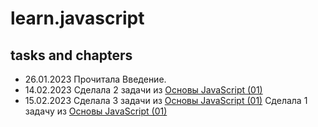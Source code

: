 # learn.javascript 

## tasks and chapters

* 26.01.2023
Прочитала Введение.
* 14.02.2023
Сделала 2 задачи из [Основы JavaScript (01)](https://learn.javascript.ru/hello-world#tasks)
* 15.02.2023
Сделала 3 задачи из [Основы JavaScript (01)](https://learn.javascript.ru/variables#tasks)
Сделала 1 задачу из [Основы JavaScript (01)](https://learn.javascript.ru/types#tasks)
